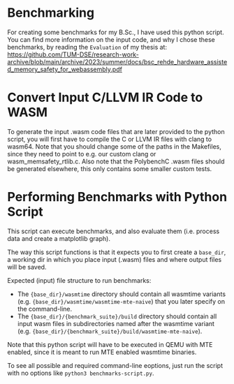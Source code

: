 # Benchmarking

For creating some benchmarks for my B.Sc., I have used this python script.
You can find more information on the input code, and why I chose these benchmarks, by reading the `Evaluation` of my thesis at: https://github.com/TUM-DSE/research-work-archive/blob/main/archive/2023/summer/docs/bsc_rehde_hardware_assisted_memory_safety_for_webassembly.pdf

# Convert Input C/LLVM IR Code to WASM

To generate the input .wasm code files that are later provided to the python script, you will first have to compile the C or LLVM IR files with clang to wasm64.
Note that you should change some of the paths in the Makefiles, since they need to point to e.g. our custom clang or wasm_memsafety_rtlib.c.
Also note that the PolybenchC .wasm files should be generated elsewhere, this only contains some smaller custom tests.

# Performing Benchmarks with Python Script

This script can execute benchmarks, and also evaluate them (i.e. process data and create a matplotlib graph).

The way this script functions is that it expects you to first create a `base_dir`, a working dir in which you place input (.wasm) files and where output files will be saved.

Expected (input) file structure to run benchmarks:
- The `{base_dir}/wasmtime` directory should contain all wasmtime variants (e.g. `{base_dir}/wasmtime/wasmtime-mte-naive`) that you later specify on the command-line.
- The `{base_dir}/{benchmark_suite}/build` directory should contain all input wasm files in subdirectories named after the wasmtime variant (e.g. `{base_dir}/{benchmark_suite}/build/wasmtime-mte-naive`).

Note that this python script will have to be executed in QEMU with MTE enabled, since it is meant to run MTE enabled wasmtime binaries.

To see all possible and required command-line eoptions, just run the script with no options like `python3 benchmarks-script.py`.
